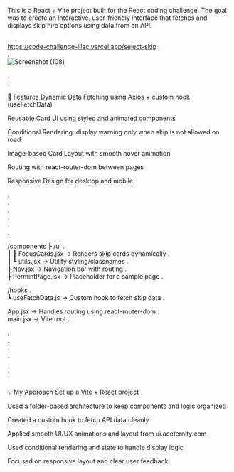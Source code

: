 This is a React + Vite project built for the React coding challenge. The goal was to create an interactive, user-friendly interface that fetches and displays skip hire options using data from an API.

.<br>
https://code-challenge-lilac.vercel.app/select-skip
.<br>
.<br>
![Screenshot (108)](https://github.com/user-attachments/assets/d68a314c-bb90-4aa4-8c97-aacdfdd604a2)


.<br>
.<br>

🚀 Features
Dynamic Data Fetching using Axios + custom hook (useFetchData)

Reusable Card UI using styled and animated components

Conditional Rendering: display warning only when skip is not allowed on road

Image-based Card Layout with smooth hover animation

Routing with react-router-dom between pages

Responsive Design for desktop and mobile

.<br>
.<br>
.<br>
.<br>
.<br>
.<br>

/components
 ┣ /ui .<br>
 ┃ ┣ FocusCards.jsx     → Renders skip cards dynamically .<br>
 ┃ ┗ utils.jsx          → Utility styling/classnames .<br>
 ┣ Nav.jsx              → Navigation bar with routing .<br>
 ┣ PermintPage.jsx      → Placeholder for a sample page .<br>

/hooks .<br>
 ┗ useFetchData.js      → Custom hook to fetch skip data .<br>

App.jsx                 → Handles routing using react-router-dom .<br>
main.jsx                → Vite root .<br>


.<br>
.<br>
.<br>
.<br>
.<br>
.<br>
.<br>



💡 My Approach
Set up a Vite + React project

Used a folder-based architecture to keep components and logic organized

Created a custom hook to fetch API data cleanly

Applied smooth UI/UX animations and layout from ui.aceternity.com

Used conditional rendering and state to handle display logic

Focused on responsive layout and clear user feedback
